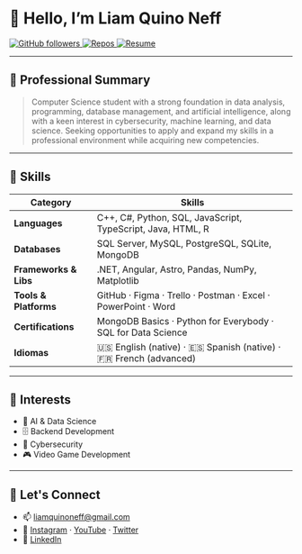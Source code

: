 <!-- TITULO Y BADGES -->
# 👋 Hello, I’m **Liam Quino Neff**  
<a href="https://github.com/LiamQuinoNeff">
  <img alt="GitHub followers" src="https://img.shields.io/github/followers/LiamQuinoNeff?style=social" />
</a>
<a href="https://github.com/LiamQuinoNeff?tab=repositories">
  <img alt="Repos" src="https://img.shields.io/badge/Repos-20-blue" />
</a>
<a href="https://github.com/LiamQuinoNeff/LiamQuinoNeffResume_English.pdf">
  <img alt="Resume" src="https://img.shields.io/badge/Download-CV-orange" />
</a>

---

## 💼 Professional Summary  
> Computer Science student with a strong foundation in data analysis, programming, database management, and artificial intelligence, along with a keen interest in cybersecurity, machine learning, and data science. Seeking opportunities to apply and expand my skills in a professional environment while acquiring new competencies. 

---

## 🔧 Skills  

| Category            | Skills                                                              |
|---------------------|---------------------------------------------------------------------|
| **Languages**       | C++, C#, Python, SQL, JavaScript, TypeScript, Java, HTML, R                    |
| **Databases**       | SQL Server, MySQL, PostgreSQL, SQLite, MongoDB                     |
| **Frameworks & Libs** | .NET, Angular, Astro, Pandas, NumPy, Matplotlib                   |
| **Tools & Platforms** | GitHub · Figma · Trello · Postman · Excel · PowerPoint · Word      |
| **Certifications**  | MongoDB Basics · Python for Everybody · SQL for Data Science       |
| **Idiomas**         | 🇺🇸 English (native) · 🇪🇸 Spanish (native) · 🇫🇷 French (advanced)    |

---

## 👀 Interests 
- 🤖 AI & Data Science
- 🗄️ Backend Development
- 🔐 Cybersecurity  
- 🎮 Video Game Development  

---

## 💞️ Let's Connect  
- 📫 liamquinoneff@gmail.com  
- 📸 [Instagram](https://instagram.com/LiamQuinoNeff) · [YouTube](https://youtube.com/@LiamQuinoNeff) · [Twitter](https://twitter.com/LiamQuinoNeff)  
- 🔗 [LinkedIn](https://www.linkedin.com/in/liam-quino-neff-455891265/)
